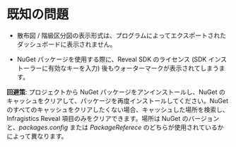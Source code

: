 # 既知の問題

- 散布図 / 階級区分図の表示形式は、プログラムによってエクスポートされたダッシュボードに表示されません。

- NuGet パッケージを使用する際に、Reveal SDK のライセンス (SDK インストーラーに有効なキーを入力) 後もウォーターマークが表示されてしまうます。 

**回避策**: プロジェクトから NuGet パッケージをアンインストールし、NuGet のキャッシュをクリアして、パッケージを再度インストールしてください。NuGet のすべてのキャッシュをクリアしたくない場合、キャッシュした場所を検索し、Infragistics Reveal 項目のみをクリアできます。場所は NuGet のバージョンと、*packages.config* または *PackageReferece* のどちらが使用されているかによって異なります。